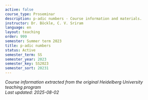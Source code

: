 ```yaml
---
active: false
course_type: Proseminar
description: p-adic numbers - Course information and materials.
instructor: Dr. Böckle, C. V. Sriram
language: en
layout: teaching
order: 999
semester: Summer term 2023
title: p-adic numbers
status: Active
semester_term: SS
semester_year: 2023
semester_key: SS2023
semester_sort: 20231
---
```

*Course information extracted from the original Heidelberg University teaching program*  
*Last updated: 2025-08-02*